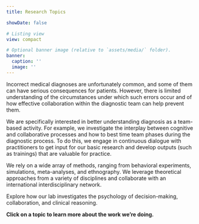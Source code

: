 ```yaml
---
title: Research Topics

showDate: false

# Listing view
view: compact

# Optional banner image (relative to `assets/media/` folder).
banner:
  caption: ''
  image: ''
---
```

Incorrect medical diagnoses are unfortunately common, and some of them can have serious consequences for patients. However, there is limited understanding of the circumstances under which such errors occur and of how effective collaboration within the diagnostic team can help prevent them.

We are specifically interested in better understanding diagnosis as a team-based activity. For example, we investigate the interplay between cognitive and collaborative processes and how to best time team phases during the diagnostic process. To do this, we engage in continuous dialogue with practitioners to get input for our basic research and develop outputs (such as trainings) that are valuable for practice.

We rely on a wide array of methods, ranging from behavioral experiments, simulations, meta-analyses, and ethnography. We leverage theoretical approaches from a variety of disciplines and collaborate with an international interdisciplinary network.

Explore how our lab investigates the psychology of decision-making, collaboration, and clinical reasoning.

**Click on a topic to learn more about the work we’re doing.**<br><br>
